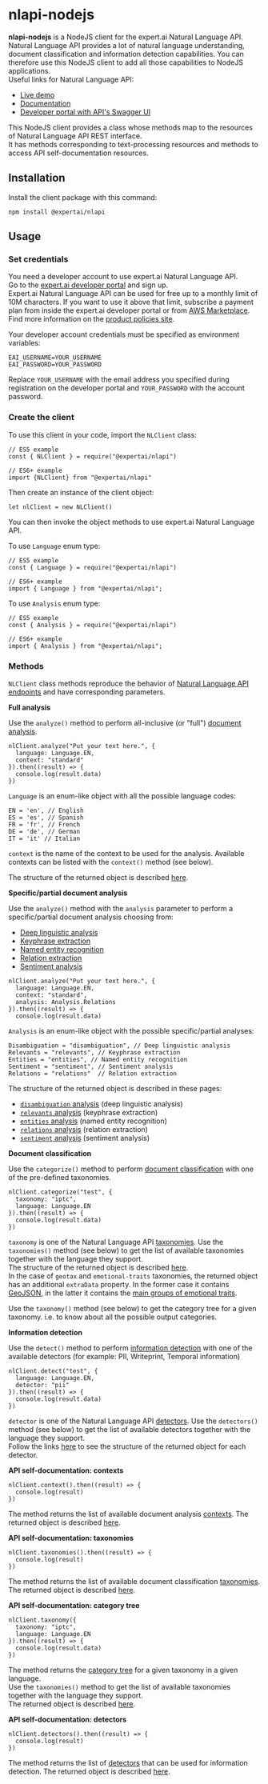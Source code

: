 # nlapi-nodejs
**nlapi-nodejs** is a NodeJS client for the expert.ai Natural Language API.  
Natural Language API provides a lot of natural language understanding, document classification and information detection capabilities. You can therefore use this NodeJS client to add all those capabilities to NodeJS applications.  
Useful links for Natural Language API:

- [Live demo](https://try.expert.ai)
- [Documentation](https://docs.expert.ai/nlapi/latest/)
- [Developer portal with API's Swagger UI](https://developer.expert.ai)


This NodeJS client provides a class whose methods map to the resources of Natural Language API REST interface.  
It has methods corresponding to text-processing resources and methods to access API self-documentation resources.

## Installation

Install the client package with this command:

    npm install @expertai/nlapi

## Usage

### Set credentials

You need a developer account to use expert.ai Natural Language API.  
Go to the [expert.ai developer portal](https://developer.expert.ai/ui) and sign up.  
Expert.ai Natural Language API can be used for free up to a monthly limit of 10M characters. If you want to use it above that limit, subscribe a payment plan from inside the expert.ai developer portal or from [AWS Marketplace](https://aws.amazon.com/marketplace/pp/prodview-mzck3lrjdu3i2). Find more information on the [product policies site](https://policies.expert.ai).

Your developer account credentials must be specified as environment variables:

    EAI_USERNAME=YOUR_USERNAME
    EAI_PASSWORD=YOUR_PASSWORD

Replace `YOUR_USERNAME` with the email address you specified during registration on the developer portal and `YOUR_PASSWORD` with the account password.

### Create the client
To use this client in your code, import the `NLClient` class:
    
    // ES5 example
    const { NLClient } = require("@expertai/nlapi")

    // ES6+ example
    import {NLClient} from "@expertai/nlapi"


Then create an instance of the client object:

    let nlClient = new NLClient()

You can then invoke the object methods to use expert.ai Natural Language API.

To use `Language` enum type: 

    // ES5 example
    const { Language } = require("@expertai/nlapi")

    // ES6+ example
    import { Language } from "@expertai/nlapi";

To use `Analysis` enum type:

    // ES5 example
    const { Analysis } = require("@expertai/nlapi")

    // ES6+ example
    import { Analysis } from "@expertai/nlapi";

### Methods

`NLClient` class methods reproduce the behavior of [Natural Language API endpoints](https://docs.expert.ai/nlapi/latest/reference/endpoints/) and have corresponding parameters.

**Full analysis**

Use the `analyze()` method to perform all-inclusive (or "full") [document analysis](https://docs.expert.ai/nlapi/latest/guide/full-analysis/).

    nlClient.analyze("Put your text here.", {
      language: Language.EN,
      context: "standard"
    }).then((result) => {
      console.log(result.data)
    })

`Language` is an enum-like object with all the possible language codes:

    EN = 'en', // English
    ES = 'es', // Spanish
    FR = 'fr', // French
    DE = 'de', // German
    IT = 'it' // Italian

`context` is the name of the context to be used for the analysis. Available contexts can be listed with the `context()` method (see below).

The structure of the returned object is described  [here](https://docs.expert.ai/nlapi/latest/reference/output/full-analysis/).

**Specific/partial document analysis**

Use the `analyze()` method with the `analysis` parameter to perform a specific/partial document analysis choosing from:

- [Deep linguistic analysis](https://docs.expert.ai/nlapi/latest/guide/linguistic-analysis/)
- [Keyphrase extraction](https://docs.expert.ai/nlapi/latest/guide/keyphrase-extraction/)
- [Named entity recognition](https://docs.expert.ai/nlapi/latest/guide/entity-recognition/)
- [Relation extraction](https://docs.expert.ai/nlapi/latest/guide/relation-extraction/)
- [Sentiment analysis](https://docs.expert.ai/nlapi/latest/guide/sentiment-analysis/)

```
nlClient.analyze("Put your text here.", {
  language: Language.EN,
  context: "standard",
  analysis: Analysis.Relations
}).then((result) => {
  console.log(result.data)
```

`Analysis` is an enum-like object with the possible specific/partial analyses:

    Disambiguation = "disambiguation", // Deep linguistic analysis
    Relevants = "relevants", // Keyphrase extraction
    Entities = "entities", // Named entity recognition
    Sentiment = "sentiment", // Sentiment analysis
    Relations = "relations"  // Relation extraction

The structure of the returned object is described  in these pages:

- [`disambiguation` analysis](https://docs.expert.ai/nlapi/latest/reference/output/linguistic-analysis/) (deep linguistic analysis)
- [`relevants` analysis](https://docs.expert.ai/nlapi/latest/reference/output/keyphrase-extraction/) (keyphrase extraction)
- [`entities` analysis](https://docs.expert.ai/nlapi/latest/reference/output/entity-recognition/) (named entity recognition)
- [`relations` analysis](https://docs.expert.ai/nlapi/latest/reference/output/relation-extraction/) (relation extraction)
- [`sentiment` analysis](https://docs.expert.ai/nlapi/latest/reference/output/sentiment-analysis/) (sentiment analysis)

**Document classification**

Use the `categorize()` method to perform [document classification](https://docs.expert.ai/nlapi/latest/guide/classification/) with one of the pre-defined taxonomies.

    nlClient.categorize("test", {
      taxonomy: "iptc",
      language: Language.EN
    }).then((result) => {
      console.log(result.data)
    })

`taxonomy` is one of the Natural Language API [taxonomies](https://docs.expert.ai/nlapi/latest/guide/classification/). Use the `taxonomies()` method (see below) to get the list of available taxonomies together with the language they support.  
The structure of the returned object is described [here](https://docs.expert.ai/nlapi/latest/reference/output/classification/).  
In the case of `geotax` and `emotional-traits` taxonomies, the returned object has an additional `extraData` property. In the former case it contains [GeoJSON](https://docs.expert.ai/nlapi/latest/reference/geojson/), in the latter it contains the [main groups of emotional traits](https://docs.expert.ai/nlapi/latest/reference/emotional-traits-main-groups/).

Use the `taxonomy()` method (see below) to get the category tree for a given taxonomy. i.e. to know about all the possible output categories.

**Information detection**

Use the `detect()` method to perform [information detection](https://docs.expert.ai/nlapi/latest/guide/detection/) with one of the available detectors (for example: PII, Writeprint, Temporal information)

    nlClient.detect("test", {
      language: Language.EN,
      detector: "pii"
    }).then((result) => {
      console.log(result.data)
    })

`detector` is one of the Natural Language API [detectors](https://docs.expert.ai/nlapi/latest/guide/detection/). Use the `detectors()` method (see below) to get the list of available detectors together with the language they support.  
Follow the links [here](https://docs.expert.ai/nlapi/latest/reference/output/detection/) to see the structure of the returned object for each detector.

**API self-documentation: contexts**

    nlClient.context().then((result) => {
      console.log(result)
    })

The method returns the list of available document analysis  [contexts](https://docs.expert.ai/nlapi/latest/guide/contexts-and-kg/).
The returned object is described [here](https://docs.expert.ai/nlapi/v2/reference/output/self-documentation/?#contexts).

**API self-documentation: taxonomies**

    nlClient.taxonomies().then((result) => {
      console.log(result)
    })

The method returns the list of available document classification 
[taxonomies](https://docs.expert.ai/nlapi/latest/guide/classification/taxonomies-info/#list-of-available-taxonomies).
The returned object is described [here](https://docs.expert.ai/nlapi/v2/reference/output/self-documentation/?#taxonomies).

**API self-documentation: category tree**

    nlClient.taxonomy({
      taxonomy: "iptc",
      language: Language.EN
    }).then((result) => {
      console.log(result.data)
    })

The method returns the [category tree](https://docs.expert.ai/nlapi/latest/guide/classification/taxonomies-info/#category-tree) for a given taxonomy in a given language.  
Use the `taxonomies()` method to get the list of available taxonomies together with the language they support.  
The returned object is described [here](https://docs.expert.ai/nlapi/v2/reference/output/self-documentation/?#taxonomies-child-resources).

**API self-documentation: detectors**

    nlClient.detectors().then((result) => {
      console.log(result)
    })

The method returns the list of  [detectors](https://docs.expert.ai/nlapi/latest/guide/detection/) that can be used for information detection.
The returned object is described [here](https://docs.expert.ai/nlapi/v2/reference/output/self-documentation/?#detectors).

